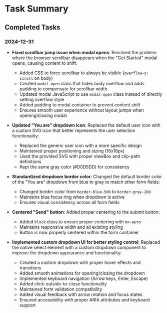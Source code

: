 # Task Summary

## Completed Tasks

### 2024-12-31
- **Fixed scrollbar jump issue when modal opens**: Resolved the problem where the browser scrollbar disappears when the "Get Started" modal opens, causing content to shift:
  - Added CSS to force scrollbar to always be visible (`overflow-y: scroll` on body)
  - Created `modal-open` class that hides body overflow and adds padding to compensate for scrollbar width
  - Updated modal JavaScript to use `modal-open` class instead of directly setting overflow style
  - Added padding to modal container to prevent content shift
  - Ensures smooth user experience without layout jumps when opening/closing modal

- **Updated "You are" dropdown icon**: Replaced the default user icon with a custom SVG icon that better represents the user selection functionality:
  - Replaced the generic user icon with a more specific design
  - Maintained proper positioning and sizing (16x16px)
  - Used the provided SVG with proper viewBox and clip-path definitions
  - Kept the same gray color (#D0D5DD) for consistency

- **Standardized dropdown border color**: Changed the default border color of the "You are" dropdown from blue to gray to match other form fields:
  - Changed border color from `border-blue-500` to `border-gray-200`
  - Maintains blue focus ring when dropdown is active
  - Ensures visual consistency across all form fields

- **Centered "Send" button**: Added proper centering to the submit button:
  - Added `block` class to ensure proper centering with `mx-auto`
  - Maintains responsive width and all existing styling
  - Button is now properly centered within the form container

- **Implemented custom dropdown UI for better styling control**: Replaced the native select element with a custom dropdown component to improve the dropdown appearance and functionality:
  - Created a custom dropdown with proper hover effects and transitions
  - Added smooth animations for opening/closing the dropdown
  - Implemented keyboard navigation (Arrow keys, Enter, Escape)
  - Added click-outside-to-close functionality
  - Maintained form validation compatibility
  - Added visual feedback with arrow rotation and focus states
  - Ensured accessibility with proper ARIA attributes and keyboard support 
